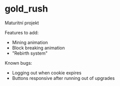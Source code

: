 # gold_rush
Maturitní projekt

Features to add:
- Mining animation
- Block breaking animation
- "Rebirth system"

Known bugs:
- Logging out when cookie expires
- Buttons responsive after running out of upgrades
